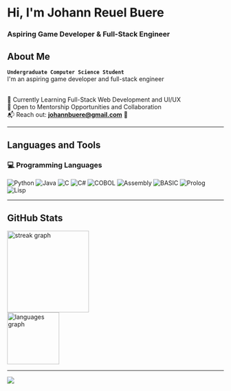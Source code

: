 <h1 align="left">Hi, I'm Johann Reuel Buere</h1>

<h3 align="left">Aspiring Game Developer & Full-Stack Engineer</h3>

## About Me
**`Undergraduate Computer Science Student`**<br>
I'm an aspiring game developer and full-stack engineer<br><br>

🌱 Currently Learning Full-Stack Web Development and UI/UX<br>
👥 Open to Mentorship Opportunities and Collaboration<br>
📬 Reach out: **johannbuere@gmail.com** 📧

---

## Languages and Tools
### 💻 Programming Languages
![Python](https://img.shields.io/badge/Python-%233776AB.svg?style=for-the-badge&logo=python&logoColor=white)
![Java](https://img.shields.io/badge/Java-%23ED8B00.svg?style=for-the-badge&logo=java&logoColor=white)
![C](https://img.shields.io/badge/C-%2300599C.svg?style=for-the-badge&logo=c&logoColor=white)
![C#](https://img.shields.io/badge/C%23-%23239120.svg?style=for-the-badge&logo=c-sharp&logoColor=white)
![COBOL](https://img.shields.io/badge/COBOL-%230098C3.svg?style=for-the-badge&logoColor=white)
![Assembly](https://img.shields.io/badge/Assembly-%236C3483.svg?style=for-the-badge&logoColor=white)
![BASIC](https://img.shields.io/badge/BASIC-%239C27B0.svg?style=for-the-badge&logoColor=white)
![Prolog](https://img.shields.io/badge/Prolog-%23FF5722.svg?style=for-the-badge&logoColor=white)
![Lisp](https://img.shields.io/badge/Lisp-%23F44336.svg?style=for-the-badge&logoColor=white)

---

## GitHub Stats
<div align="left">
  <img src="https://streak-stats.demolab.com?user=johannbuere&locale=en&mode=weekly&theme=prussian&hide_border=true&border_radius=5&order=3" height="190" alt="streak graph"  /><br>
  <img src="https://github-readme-stats.vercel.app/api/top-langs?username=johannbuere&locale=en&hide_title=false&layout=compact&card_width=658&langs_count=5&theme=prussian&hide_border=true&order=2" height="121" alt="languages graph"  /><br>
</div>

---

[![](https://visitcount.itsvg.in/api?id=johannbuere&label=Profile%20Views&color=1&icon=0&pretty=false)](https://visitcount.itsvg.in)
